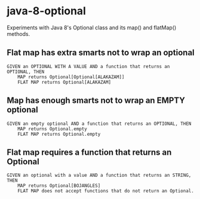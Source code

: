 # java-8-optional
Experiments with Java 8's Optional class and its map() and flatMap() methods.


## Flat map has extra smarts not to wrap an optional

```
GIVEN an OPTIONAL WITH A VALUE AND a function that returns an OPTIONAL, THEN
	MAP returns Optional[Optional[ALAKAZAM]]
	FLAT MAP returns Optional[ALAKAZAM]
```

## Map has enough smarts not to wrap an EMPTY optional
```
GIVEN an empty optional AND a function that returns an OPTIONAL, THEN
	MAP returns Optional.empty
	FLAT MAP returns Optional.empty
```

## Flat map requires a function that returns an Optional
```
GIVEN an optional with a value AND a function that returns an STRING, THEN
	MAP returns Optional[BOJANGLES]
	FLAT MAP does not accept functions that do not return an Optional.
```
